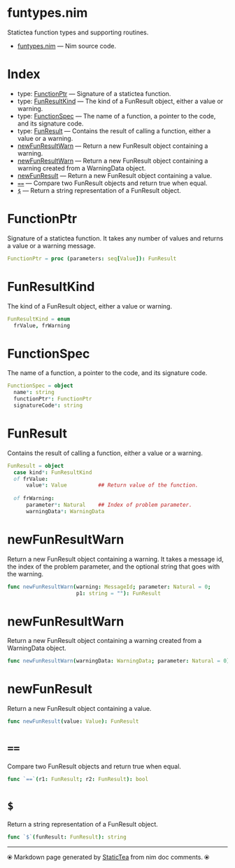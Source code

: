 # funtypes.nim

Statictea function types and supporting routines.

* [funtypes.nim](../src/funtypes.nim) &mdash; Nim source code.
# Index

* type: [FunctionPtr](#functionptr) &mdash; Signature of a statictea function.
* type: [FunResultKind](#funresultkind) &mdash; The kind of a FunResult object, either a value or warning.
* type: [FunctionSpec](#functionspec) &mdash; The name of a function, a pointer to the code, and its signature code.
* type: [FunResult](#funresult) &mdash; Contains the result of calling a function, either a value or a warning.
* [newFunResultWarn](#newfunresultwarn) &mdash; Return a new FunResult object containing a warning.
* [newFunResultWarn](#newfunresultwarn-1) &mdash; Return a new FunResult object containing a warning created from a WarningData object.
* [newFunResult](#newfunresult) &mdash; Return a new FunResult object containing a value.
* [`==`](#) &mdash; Compare two FunResult objects and return true when equal.
* [`$`](#-1) &mdash; Return a string representation of a FunResult object.

# FunctionPtr

Signature of a statictea function. It takes any number of values and returns a value or a warning message.

```nim
FunctionPtr = proc (parameters: seq[Value]): FunResult
```

# FunResultKind

The kind of a FunResult object, either a value or warning.

```nim
FunResultKind = enum
  frValue, frWarning
```

# FunctionSpec

The name of a function, a pointer to the code, and its signature code.

```nim
FunctionSpec = object
  name*: string
  functionPtr*: FunctionPtr
  signatureCode*: string

```

# FunResult

Contains the result of calling a function, either a value or a warning.

```nim
FunResult = object
  case kind*: FunResultKind
  of frValue:
      value*: Value          ## Return value of the function.
    
  of frWarning:
      parameter*: Natural    ## Index of problem parameter.
      warningData*: WarningData


```

# newFunResultWarn

Return a new FunResult object containing a warning. It takes a message id, the index of the problem parameter, and the optional string that goes with the warning.

```nim
func newFunResultWarn(warning: MessageId; parameter: Natural = 0;
                      p1: string = ""): FunResult
```

# newFunResultWarn

Return a new FunResult object containing a warning created from a WarningData object.

```nim
func newFunResultWarn(warningData: WarningData; parameter: Natural = 0): FunResult
```

# newFunResult

Return a new FunResult object containing a value.

```nim
func newFunResult(value: Value): FunResult
```

# `==`

Compare two FunResult objects and return true when equal.

```nim
func `==`(r1: FunResult; r2: FunResult): bool
```

# `$`

Return a string representation of a FunResult object.

```nim
func `$`(funResult: FunResult): string
```


---
⦿ Markdown page generated by [StaticTea](https://github.com/flenniken/statictea/) from nim doc comments. ⦿
